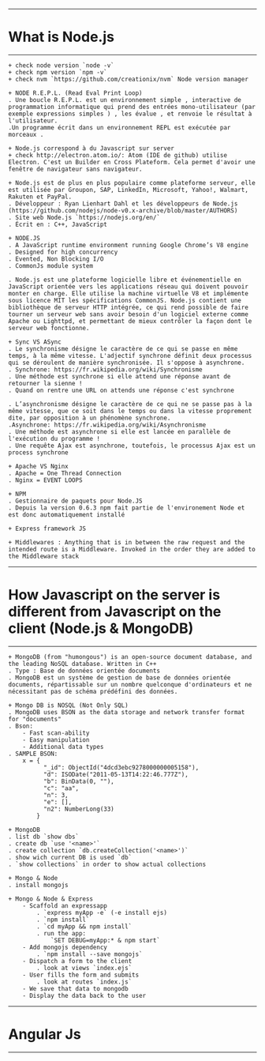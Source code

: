 ------------------------------------------------------
# What is Node.js
------------------------------------------------------

    + check node version `node -v`
    + check npm version `npm -v`
    + check nvm `https://github.com/creationix/nvm` Node version manager

    + NODE R.E.P.L. (Read Eval Print Loop)
    . Une boucle R.E.P.L. est un environnement simple , interactive de programmation informatique qui prend des entrées mono-utilisateur (par exemple expressions simples ) , les évalue , et renvoie le résultat à l'utilisateur.
    .Un programme écrit dans un environnement REPL est exécutée par morceaux .

    + Node.js correspond à du Javascript sur server
    + check http://electron.atom.io/: Atom (IDE de github) utilise Electron. C'est un Builder en Cross Plateform. Cela permet d'avoir une fenêtre de navigateur sans navigateur.

    + Node.js est de plus en plus populaire comme plateforme serveur, elle est utilisée par Groupon, SAP, LinkedIn, Microsoft, Yahoo!, Walmart, Rakuten et PayPal.
    . Développeur : Ryan Lienhart Dahl et les développeurs de Node.js (https://github.com/nodejs/node-v0.x-archive/blob/master/AUTHORS)
    . Site web Node.js `https://nodejs.org/en/`
    . Écrit en : C++, JavaScript

    + NODE.JS
    . A JavaScript runtime environment running Google Chrome’s V8 engine
    . Designed for high concurrency
    . Evented, Non Blocking I/O
    . CommonJs module system

    . Node.js est une plateforme logicielle libre et événementielle en JavaScript orientée vers les applications réseau qui doivent pouvoir monter en charge. Elle utilise la machine virtuelle V8 et implémente sous licence MIT les spécifications CommonJS. Node.js contient une bibliothèque de serveur HTTP intégrée, ce qui rend possible de faire tourner un serveur web sans avoir besoin d'un logiciel externe comme Apache ou Lighttpd, et permettant de mieux contrôler la façon dont le serveur web fonctionne.

    + Sync VS ASync
    . Le synchronisme désigne le caractère de ce qui se passe en même temps, à la même vitesse. L'adjectif synchrone définit deux processus qui se déroulent de manière synchronisée. Il s'oppose à asynchrone.
    . Synchrone: https://fr.wikipedia.org/wiki/Synchronisme
    . Une méthode est synchrone si elle attend une réponse avant de retourner la sienne !
    . Quand on rentre une URL on attends une réponse c'est synchrone

    . L’asynchronisme désigne le caractère de ce qui ne se passe pas à la même vitesse, que ce soit dans le temps ou dans la vitesse proprement dite, par opposition à un phénomène synchrone.
    .Asynchrone: https://fr.wikipedia.org/wiki/Asynchronisme
    . Une méthode est asynchrone si elle est lancée en parallèle de l'exécution du programme !
    . Une requête Ajax est asynchrone, toutefois, le processus Ajax est un process synchrone

    + Apache VS Nginx
    . Apache = One Thread Connection
    . Nginx = EVENT LOOPS

    + NPM
    . Gestionnaire de paquets pour Node.JS
    . Depuis la version 0.6.3 npm fait partie de l'environement Node et est donc automatiquement installé

    + Express framework JS 

    + Middlewares : Anything that is in between the raw request and the intended route is a Middleware. Invoked in the order they are added to the Middleware stack

    
------------------------------------------------------
# How Javascript on the server is different from Javascript on the client (Node.js & MongoDB)
------------------------------------------------------
    + MongoDB (from "humongous") is an open-source document database, and the leading NoSQL database. Written in C++
    . Type : Base de données orientée documents
    . MongoDB est un système de gestion de base de données orientée documents, répartissable sur un nombre quelconque d'ordinateurs et ne nécessitant pas de schéma prédéfini des données.

    + Mongo DB is NOSQL (Not Only SQL)
    . MongoDB uses BSON as the data storage and network transfer format for "documents"
    . Bson:
        - Fast scan-ability
        - Easy manipulation
        - Additional data types
    . SAMPLE BSON:
        x = {
              "_id": ObjectId("4dcd3ebc9278000000005158"),
              "d": ISODate("2011-05-13T14:22:46.777Z"),
              "b": BinData(0, ""),
              "c": "aa",
              "n": 3,
              "e": [],
              "n2": NumberLong(33)
            }

    + MongoDB
    . list db `show dbs`
    . create db `use '<name>'`
    . create collection `db.createCollection('<name>')`
    . show wich current DB is used `db`
    . `show collections` in order to show actual collections

    + Mongo & Node
    . install mongojs

    + Mongo & Node & Express
        - Scaffold an expressapp
            . `express myApp -e` (-e install ejs)
            . `npm install`
            . `cd myApp && npm install`
            . run the app:
                `SET DEBUG=myApp:* & npm start`
        - Add mongojs dependency
            . `npm install --save mongojs`
        - Dispatch a form to the client
            . look at views `index.ejs`
        - User fills the form and submits
            . look at routes `index.js`
        - We save that data to mongodb
        - Display the data back to the user


------------------------------------------------------
# Angular Js
------------------------------------------------------
